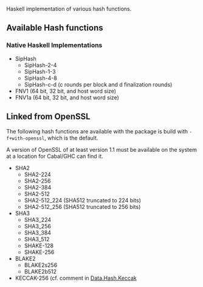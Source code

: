 Haskell implementation of various hash functions.

## Available Hash functions

### Native Haskell Implementations

*   SipHash
    *   SipHash-2-4
    *   SipHash-1-3
    *   SipHash-4-8
    *   SipHash-c-d (c rounds per block and d finalization rounds)
*   FNV1 (64 bit, 32 bit, and host word size)
*   FNV1a (64 bit, 32 bit, and host word size)

## Linked from OpenSSL

The following hash functions are available with the package is build with
`-f+with-openssl`, which is the default.

A version of OpenSSL of at least version 1.1 must be available on the system at
a location for Cabal/GHC can find it.

*   SHA2
    *   SHA2-224
    *   SHA2-256
    *   SHA2-384
    *   SHA2-512
    *   SHA2-512_224 (SHA512 truncated to 224 bits)
    *   SHA2-512_256 (SHA512 truncated to 256 bits)
*   SHA3
    *   SHA3_224
    *   SHA3_256
    *   SHA3_384
    *   SHA3_512
    *   SHAKE-128
    *   SHAKE-256
*   BLAKE2
    *   BLAKE2s256
    *   BLAKE2b512
*   KECCAK-256 (cf. comment in [Data.Hash.Keccak](https://github.com/larskuhtz/hs-hashes/blob/main/src/Data/Hash/Keccak.hs)

